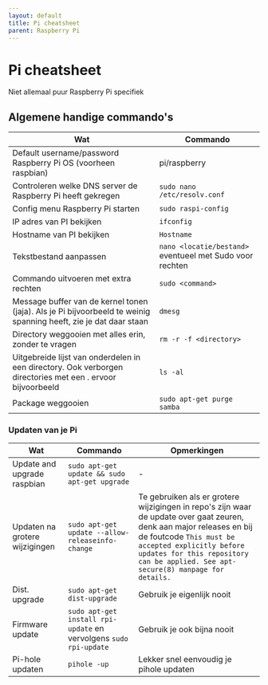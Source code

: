 ```yaml
---
layout: default
title: Pi cheatsheet
parent: Raspberry Pi
---
```


# Pi cheatsheet

Niet allemaal puur Raspberry Pi specifiek

## Algemene handige commando's

|Wat|Commando|
|-----|------------------|
|Default username/password Raspberry Pi OS (voorheen raspbian)|pi/raspberry|
|Controleren welke DNS server de Raspberry Pi heeft gekregen|`sudo nano /etc/resolv.conf`|
|Config menu Raspberry Pi starten|`sudo raspi-config`|
|IP adres van PI bekijken|`ifconfig`|
|Hostname van PI bekijken|`Hostname`|
|Tekstbestand aanpassen|`nano <locatie/bestand>` eventueel met Sudo voor rechten|
|Commando uitvoeren met extra rechten|`sudo <command>`|
|Message buffer van de kernel tonen (jaja). Als je Pi bijvoorbeeld te weinig spanning heeft, zie je dat daar staan|`dmesg`|
|Directory weggooien met alles erin, zonder te vragen|`rm -r -f <directory>`|
|Uitgebreide lijst van onderdelen in een directory. Ook verborgen directories met een . ervoor bijvoorbeeld|`ls -al`|
|Package weggooien|`sudo apt-get purge samba`|

### Updaten van je Pi

|Wat|Commando|Opmerkingen|
|-----|------------------|------------|
|Update and upgrade raspbian|`sudo apt-get update && sudo apt-get upgrade`|-|
|Updaten na grotere wijzigingen|`sudo apt-get update --allow-releaseinfo-change`|Te gebruiken als er grotere wijzigingen in repo's zijn waar de update over gaat zeuren, denk aan major releases en bij de foutcode `This must be accepted explicitly before updates for this repository can be applied. See apt-secure(8) manpage for details.`|
|Dist. upgrade|`sudo apt-get dist-upgrade`|Gebruik je eigenlijk nooit|
|Firmware update|`sudo apt-get install rpi-update` en vervolgens `sudo rpi-update`|Gebruik je ook bijna nooit|
|Pi-hole updaten|`pihole -up`|Lekker snel eenvoudig je pihole updaten|
